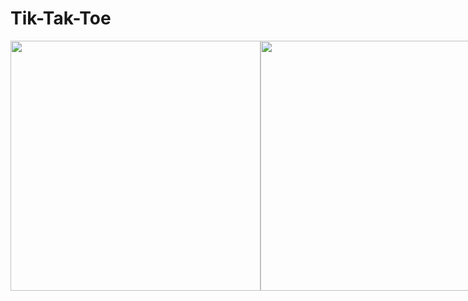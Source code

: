# Tik-Tak-Toe

<div style="display:flex">
     <div>
          <img src="https://user-images.githubusercontent.com/61835955/177692822-360fd16e-93fb-47dd-9163-85bc2b67995c.png" width="400"/>
     </div>
     <div>
          <img src="https://user-images.githubusercontent.com/61835955/177693028-f5f1e296-4186-4f38-ae2f-2c91b3808860.png" width="400"/>
     </div> 
</div>


